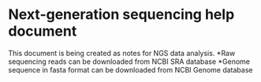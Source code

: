 # Next-generation sequencing help document
This document is being created as notes for  NGS data analysis.
*Raw sequencing reads can be downloaded from NCBI SRA database
*Genome sequence in fasta format can be downloaded from NCBI Genome database
